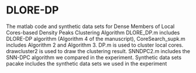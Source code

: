 # DLORE-DP
The matlab code and synthetic data sets for Dense Members of Local Cores-based Density Peaks Clustering Algorithm
DLORE_DP.m includes DLORE-DP algorithm (Algorithm 4 of the manuscript), CoreSearch_supk.m includes Algorithm 2 and Algorithm 3. DP.m is used to cluster local cores. drawcluster2 is used to draw the clustering result. SNNDPC2.m includes the SNN-DPC algorithm we compared in the experiment. Synthetic data sets pacake includes the synthetic data sets we used in the experiment
